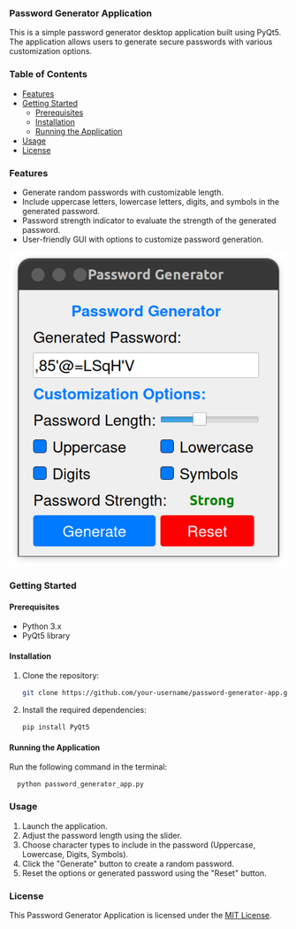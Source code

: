 ### Password Generator Application

This is a simple password generator desktop application built using PyQt5. The application allows users to generate secure passwords with various customization options.

### Table of Contents

- [Features](#features)
- [Getting Started](#getting-started)
  - [Prerequisites](#prerequisites)
  - [Installation](#installation)
  - [Running the Application](#running-the-application)
- [Usage](#usage)
- [License](#license)


### Features

- Generate random passwords with customizable length.
- Include uppercase letters, lowercase letters, digits, and symbols in the generated password.
- Password strength indicator to evaluate the strength of the generated password.
- User-friendly GUI with options to customize password generation.

![Password Generator App](https://github.com/mukundahire03/CODSOFT/blob/main/Password%20Generator%20GUI%20Apllication/Screenshot%20from%202024-01-20%2017-24-56.png)

### Getting Started

#### Prerequisites

- Python 3.x
- PyQt5 library

#### Installation

1. Clone the repository:

   ```bash
   git clone https://github.com/your-username/password-generator-app.git

2. Install the required dependencies:
   
    ```bash
    pip install PyQt5

#### Running the Application

Run the following command in the terminal:   

      python password_generator_app.py
                    
### Usage

  1. Launch the application.
  2. Adjust the password length using the slider.
  3. Choose character types to include in the password (Uppercase, Lowercase, Digits, Symbols).
  4. Click the "Generate" button to create a random password.
  5. Reset the options or generated password using the "Reset" button.

### License

This Password Generator Application is licensed under the [MIT License](LICENSE).
   
